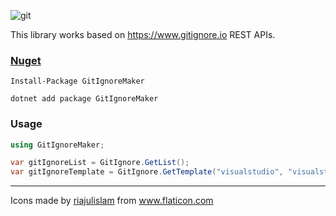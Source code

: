 ![git](https://user-images.githubusercontent.com/8418700/141340397-ba46ceee-ffee-4e02-a33e-372967fce97e.png)


This library works based on https://www.gitignore.io REST APIs.

### [Nuget]()

```
Install-Package GitIgnoreMaker

dotnet add package GitIgnoreMaker
```

### Usage

```cs
using GitIgnoreMaker;

var gitIgnoreList = GitIgnore.GetList();
var gitIgnoreTemplate = GitIgnore.GetTemplate("visualstudio", "visualstudiocode", "rider");
```

<hr/>
<div>Icons made by <a href="" title="riajulislam">riajulislam</a> from <a href="https://www.flaticon.com/" title="Flaticon">www.flaticon.com</a></div>
